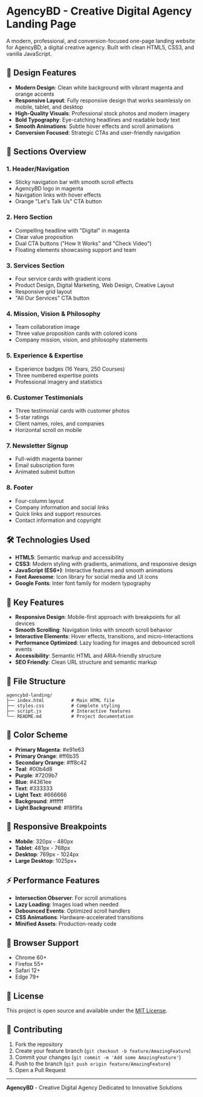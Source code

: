 # AgencyBD - Creative Digital Agency Landing Page

A modern, professional, and conversion-focused one-page landing website for AgencyBD, a digital creative agency. Built with clean HTML5, CSS3, and vanilla JavaScript.

## 🎨 Design Features

- **Modern Design**: Clean white background with vibrant magenta and orange accents
- **Responsive Layout**: Fully responsive design that works seamlessly on mobile, tablet, and desktop
- **High-Quality Visuals**: Professional stock photos and modern imagery
- **Bold Typography**: Eye-catching headlines and readable body text
- **Smooth Animations**: Subtle hover effects and scroll animations
- **Conversion Focused**: Strategic CTAs and user-friendly navigation

## 📱 Sections Overview

### 1. Header/Navigation
- Sticky navigation bar with smooth scroll effects
- AgencyBD logo in magenta
- Navigation links with hover effects
- Orange "Let's Talk Us" CTA button

### 2. Hero Section
- Compelling headline with "Digital" in magenta
- Clear value proposition
- Dual CTA buttons ("How It Works" and "Check Video")
- Floating elements showcasing support and team

### 3. Services Section
- Four service cards with gradient icons
- Product Design, Digital Marketing, Web Design, Creative Layout
- Responsive grid layout
- "All Our Services" CTA button

### 4. Mission, Vision & Philosophy
- Team collaboration image
- Three value proposition cards with colored icons
- Company mission, vision, and philosophy statements

### 5. Experience & Expertise
- Experience badges (16 Years, 250 Courses)
- Three numbered expertise points
- Professional imagery and statistics

### 6. Customer Testimonials
- Three testimonial cards with customer photos
- 5-star ratings
- Client names, roles, and companies
- Horizontal scroll on mobile

### 7. Newsletter Signup
- Full-width magenta banner
- Email subscription form
- Animated submit button

### 8. Footer
- Four-column layout
- Company information and social links
- Quick links and support resources
- Contact information and copyright

## 🛠 Technologies Used

- **HTML5**: Semantic markup and accessibility
- **CSS3**: Modern styling with gradients, animations, and responsive design
- **JavaScript (ES6+)**: Interactive features and smooth animations
- **Font Awesome**: Icon library for social media and UI icons
- **Google Fonts**: Inter font family for modern typography

## 🚀 Key Features

- **Responsive Design**: Mobile-first approach with breakpoints for all devices
- **Smooth Scrolling**: Navigation links with smooth scroll behavior
- **Interactive Elements**: Hover effects, transitions, and micro-interactions
- **Performance Optimized**: Lazy loading for images and debounced scroll events
- **Accessibility**: Semantic HTML and ARIA-friendly structure
- **SEO Friendly**: Clean URL structure and semantic markup

## 📂 File Structure

```
agencybd-landing/
├── index.html          # Main HTML file
├── styles.css          # Complete styling
├── script.js           # Interactive features
└── README.md           # Project documentation
```

## 🎯 Color Scheme

- **Primary Magenta**: #e91e63
- **Primary Orange**: #ff6b35
- **Secondary Orange**: #ff8c42
- **Teal**: #00b4d8
- **Purple**: #7209b7
- **Blue**: #4361ee
- **Text**: #333333
- **Light Text**: #666666
- **Background**: #ffffff
- **Light Background**: #f8f9fa

## 📱 Responsive Breakpoints

- **Mobile**: 320px - 480px
- **Tablet**: 481px - 768px
- **Desktop**: 769px - 1024px
- **Large Desktop**: 1025px+

## ⚡ Performance Features

- **Intersection Observer**: For scroll animations
- **Lazy Loading**: Images load when needed
- **Debounced Events**: Optimized scroll handlers
- **CSS Animations**: Hardware-accelerated transitions
- **Minified Assets**: Production-ready code

## 🔧 Browser Support

- Chrome 60+
- Firefox 55+
- Safari 12+
- Edge 79+

## 📄 License

This project is open source and available under the [MIT License](LICENSE).

## 🤝 Contributing

1. Fork the repository
2. Create your feature branch (`git checkout -b feature/AmazingFeature`)
3. Commit your changes (`git commit -m 'Add some AmazingFeature'`)
4. Push to the branch (`git push origin feature/AmazingFeature`)
5. Open a Pull Request

---

**AgencyBD** - Creative Digital Agency Dedicated to Innovative Solutions